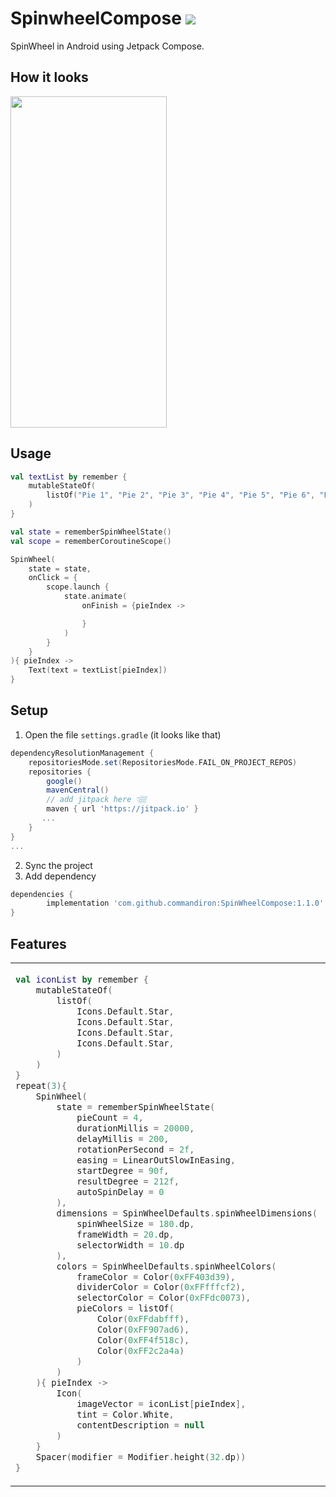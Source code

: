# SpinwheelCompose [![](https://jitpack.io/v/commandiron/SpinWheelCompose.svg)](https://jitpack.io/#commandiron/SpinWheelCompose)

SpinWheel in Android using Jetpack Compose.

## How it looks
<img src="art/spinwheel.gif" width="250" height="530">

## Usage
```kotlin  
val textList by remember {
    mutableStateOf(
        listOf("Pie 1", "Pie 2", "Pie 3", "Pie 4", "Pie 5", "Pie 6", "Pie 7", "Pie 8")
    )
}

val state = rememberSpinWheelState()
val scope = rememberCoroutineScope()

SpinWheel(
    state = state,
    onClick = { 
        scope.launch { 
            state.animate(
                onFinish = {pieIndex ->  

                }
            ) 
        } 
    }
){ pieIndex ->
    Text(text = textList[pieIndex])
}
```

## Setup
1. Open the file `settings.gradle` (it looks like that)
```groovy
dependencyResolutionManagement {
    repositoriesMode.set(RepositoriesMode.FAIL_ON_PROJECT_REPOS)
    repositories {
        google()
        mavenCentral()
        // add jitpack here 👇🏽
        maven { url 'https://jitpack.io' }
       ...
    }
} 
...
```
2. Sync the project
3. Add dependency
```groovy
dependencies {
        implementation 'com.github.commandiron:SpinWheelCompose:1.1.0'
}
```

## Features

<table>
<tr>
<td>
            
```kotlin  
val iconList by remember {
    mutableStateOf(
        listOf(
            Icons.Default.Star,
            Icons.Default.Star,
            Icons.Default.Star,
            Icons.Default.Star,
        )
    )
}
repeat(3){
    SpinWheel(
        state = rememberSpinWheelState(
            pieCount = 4,
            durationMillis = 20000,
            delayMillis = 200,
            rotationPerSecond = 2f,
            easing = LinearOutSlowInEasing,
            startDegree = 90f,
            resultDegree = 212f,
            autoSpinDelay = 0
        ),
        dimensions = SpinWheelDefaults.spinWheelDimensions(
            spinWheelSize = 180.dp,
            frameWidth = 20.dp,
            selectorWidth = 10.dp
        ),
        colors = SpinWheelDefaults.spinWheelColors(
            frameColor = Color(0xFF403d39),
            dividerColor = Color(0xFFfffcf2),
            selectorColor = Color(0xFFdc0073),
            pieColors = listOf(
                Color(0xFFdabfff),
                Color(0xFF907ad6),
                Color(0xFF4f518c),
                Color(0xFF2c2a4a)
            )
        )
    ){ pieIndex ->
        Icon(
            imageVector = iconList[pieIndex],
            tint = Color.White,
            contentDescription = null
        )
    }
    Spacer(modifier = Modifier.height(32.dp))
}
```   
</td>
<td>
            
<img src="art/spinwheel_2.gif" width="250" height="530">
    
</td>
</tr>
</table>

